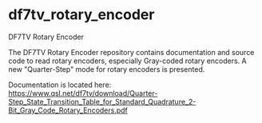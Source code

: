 # df7tv_rotary_encoder
DF7TV Rotary Encoder

The DF7TV Rotary Encoder repository contains documentation and source code to read rotary encoders, especially Gray-coded rotary encoders.
A new "Quarter-Step" mode for rotary encoders is presented.

Documentation is located here: https://www.qsl.net/df7tv/download/Quarter-Step_State_Transition_Table_for_Standard_Quadrature_2-Bit_Gray_Code_Rotary_Encoders.pdf

